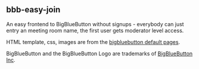 bbb-easy-join
-------------

An easy frontend to BigBlueButton without signups - everybody can just entry an meeting room name, the first user gets moderator level access.

HTML template, css, images are from the [bigbluebutton default pages](https://github.com/bigbluebutton/bigbluebutton/tree/master/bigbluebutton-config/web).

BigBlueButton and the BigBlueButton Logo are trademarks of [BigBlueButton Inc](http://bigbluebutton.org).

